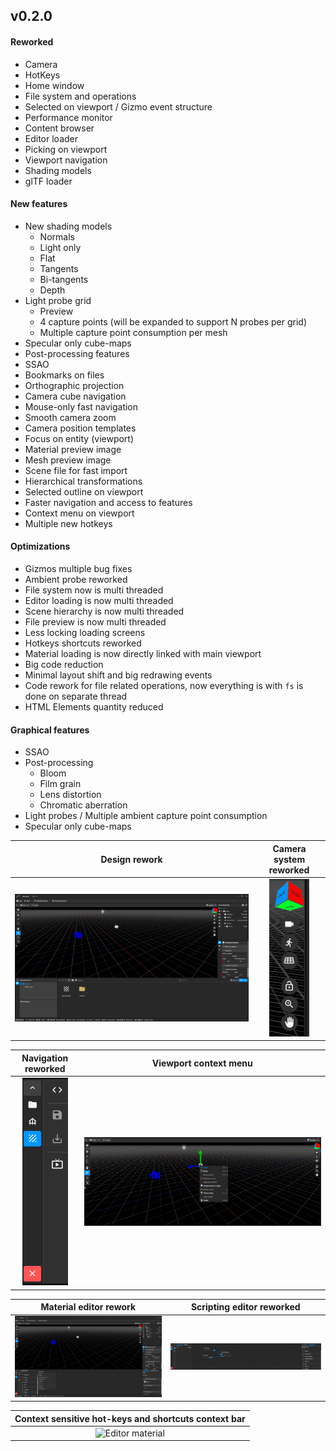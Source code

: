 ## v0.2.0

#### Reworked

- Camera
- HotKeys
- Home window
- File system and operations
- Selected on viewport / Gizmo event structure
- Performance monitor
- Content browser
- Editor loader
- Picking on viewport
- Viewport navigation
- Shading models
- glTF loader

#### New features

- New shading models
  - Normals
  - Light only
  - Flat
  - Tangents
  - Bi-tangents
  - Depth
- Light probe grid
  - Preview
  - 4 capture points (will be expanded to support N probes per grid)
  - Multiple capture point consumption per mesh
- Specular only cube-maps
- Post-processing features
- SSAO
- Bookmarks on files
- Orthographic projection
- Camera cube navigation
- Mouse-only fast navigation
- Smooth camera zoom
- Camera position templates
- Focus on entity (viewport)
- Material preview image
- Mesh preview image
- Scene file for fast import
- Hierarchical transformations
- Selected outline on viewport
- Faster navigation and access to features
- Context menu on viewport
- Multiple new hotkeys


#### Optimizations

- Gizmos multiple bug fixes
- Ambient probe reworked
- File system now is multi threaded
- Editor loading is now multi threaded
- Scene hierarchy is now multi threaded
- File preview is now multi threaded
- Less locking loading screens
- Hotkeys shortcuts reworked
- Material loading is now directly linked with main viewport
- Big code reduction
- Minimal layout shift and big redrawing events 
- Code rework for file related operations, now everything is with `fs` is done on separate thread
- HTML Elements quantity reduced

#### Graphical features

- SSAO
- Post-processing
  - Bloom
  - Film grain
  - Lens distortion
  - Chromatic aberration
- Light probes / Multiple ambient capture point consumption
- Specular only cube-maps





|                                                        Design rework                                                        |                                                     Camera system reworked                                                      |
|:---------------------------------------------------------------------------------------------------------------------------:|:-------------------------------------------------------------------------------------------------------------------------------:|
| <img src="https://github.com/projection-engine/.github/blob/main/v0.2.0/Design rework.png?raw=true" alt="Editor material"/> | <img src="https://github.com/projection-engine/.github/blob/main/v0.2.0/New camera system.png?raw=true" alt="Editor material"/> |

|                                                      Navigation reworked                                                       |                                                      Viewport context menu                                                      |
|:------------------------------------------------------------------------------------------------------------------------------:|:-------------------------------------------------------------------------------------------------------------------------------:|
| <img src="https://github.com/projection-engine/.github/blob/main/v0.2.0/Files navigation.png?raw=true" alt="Editor material"/> | <img src="https://github.com/projection-engine/.github/blob/main/v0.2.0/Viewport context menu.png?raw=true" alt="Editor material"/> |


|                                                         Material editor rework                                                          |                                                   Scripting editor reworked                                                    |
|:------------------------------------------------------------------------------------------------------------------------------------:|:------------------------------------------------------------------------------------------------------------------------------:|
| <img src="https://github.com/projection-engine/.github/blob/main/v0.2.0/Material editor rework.png?raw=true" alt="Editor material"/> | <img src="https://github.com/projection-engine/.github/blob/main/v0.2.0/Scripting visual.png?raw=true" alt="Editor material"/> |

|                                  Context sensitive hot-keys and shortcuts context bar                                   |
|:-----------------------------------------------------------------------------------------------------------------------:|
| <img src="https://github.com/projection-engine/.github/blob/main/v0.2.0/OpenShortcuts.png?raw=true" alt="Editor material"/> |